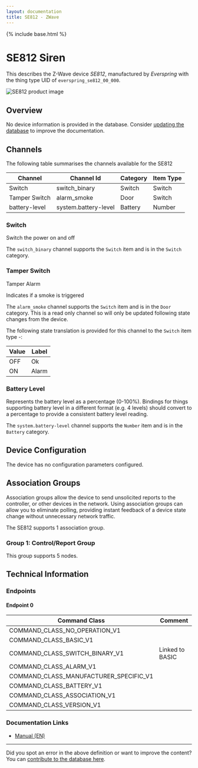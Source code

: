 ```yaml
---
layout: documentation
title: SE812 - ZWave
---
```


{% include base.html %}

# SE812 Siren
This describes the Z-Wave device *SE812*, manufactured by *Everspring* with the thing type UID of ```everspring_se812_00_000```.

<img src="https://www.cd-jackson.com/zwave_device_uploads/36/36_default.jpg" alt="SE812 product image">


## Overview

No device information is provided in the database. Consider [updating the database](http://www.cd-jackson.com/index.php/zwave/zwave-device-database/zwave-device-list/devicesummary/36) to improve the documentation.

## Channels

The following table summarises the channels available for the SE812

| Channel | Channel Id | Category | Item Type |
|---------|------------|----------|-----------|
| Switch | switch_binary | Switch | Switch | 
| Tamper Switch | alarm_smoke | Door | Switch | 
| battery-level | system.battery-level | Battery | Number |

### Switch

Switch the power on and off

The ```switch_binary``` channel supports the ```Switch``` item and is in the ```Switch``` category.

### Tamper Switch

Tamper Alarm

Indicates if a smoke is triggered
        

The ```alarm_smoke``` channel supports the ```Switch``` item and is in the ```Door``` category. This is a read only channel so will only be updated following state changes from the device.

The following state translation is provided for this channel to the ```Switch``` item type -:

| Value | Label     |
|-------|-----------|
| OFF | Ok |
| ON | Alarm |

### Battery Level

Represents the battery level as a percentage (0-100%). Bindings for things supporting battery level in a different format (e.g. 4 levels) should convert to a percentage to provide a consistent battery level reading.

The ```system.battery-level``` channel supports the ```Number``` item and is in the ```Battery``` category.



## Device Configuration

The device has no configuration parameters configured.

## Association Groups

Association groups allow the device to send unsolicited reports to the controller, or other devices in the network. Using association groups can allow you to eliminate polling, providing instant feedback of a device state change without unnecessary network traffic.

The SE812 supports 1 association group.

### Group 1: Control/Report Group


This group supports 5 nodes.

## Technical Information

### Endpoints

#### Endpoint 0

| Command Class | Comment |
|---------------|---------|
| COMMAND_CLASS_NO_OPERATION_V1| |
| COMMAND_CLASS_BASIC_V1| |
| COMMAND_CLASS_SWITCH_BINARY_V1| Linked to BASIC|
| COMMAND_CLASS_ALARM_V1| |
| COMMAND_CLASS_MANUFACTURER_SPECIFIC_V1| |
| COMMAND_CLASS_BATTERY_V1| |
| COMMAND_CLASS_ASSOCIATION_V1| |
| COMMAND_CLASS_VERSION_V1| |

### Documentation Links

* [Manual (EN)](https://www.cd-jackson.com/zwave_device_uploads/36/SE812-Indoor-Siren.pdf)

---

Did you spot an error in the above definition or want to improve the content?
You can [contribute to the database here](http://www.cd-jackson.com/index.php/zwave/zwave-device-database/zwave-device-list/devicesummary/36).
